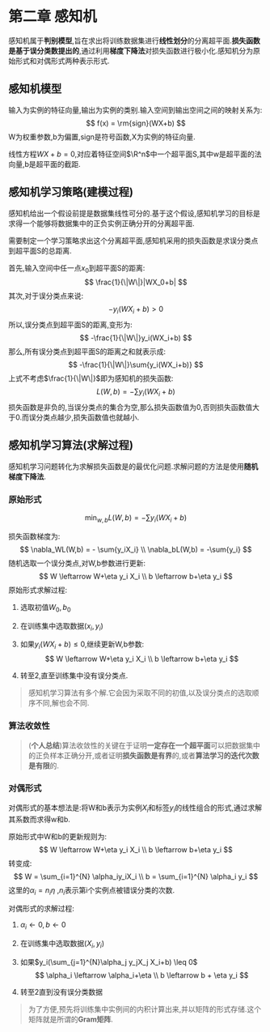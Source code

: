 # 第二章 感知机

感知机属于**判别模型**,旨在求出将训练数据集进行**线性划分**的分离超平面.**损失函数是基于误分类数提出的**,通过利用**梯度下降法**对损失函数进行极小化.感知机分为原始形式和对偶形式两种表示形式.

## 感知机模型

输入为实例的特征向量,输出为实例的类别.输入空间到输出空间之间的映射关系为:
$$
f(x) = \rm{sign}(WX+b)
$$
W为权重参数,b为偏置,sign是符号函数,X为实例的特征向量.

线性方程$WX+b=0$,对应着特征空间$\R^n$中一个超平面S,其中w是超平面的法向量,b是超平面的截距.

## 感知机学习策略(建模过程)

感知机给出一个假设前提是数据集线性可分的.基于这个假设,感知机学习的目标是求得一个能够将数据集中的正负实例正确分开的分离超平面.

需要制定一个学习策略求出这个分离超平面,感知机采用的损失函数是求误分类点到超平面S的总距离.

首先,输入空间中任一点$x_0$到超平面S的距离:
$$
\frac{1}{\|W\|}|WX_0+b|
$$
其次,对于误分类点来说:
$$
-y_i(WX_i+b)>0
$$
所以,误分类点到超平面S的距离,变形为:
$$
-\frac{1}{\|W\|}y_i(WX_i+b)
$$
那么,所有误分类点到超平面S的距离之和就表示成:
$$
-\frac{1}{\|W\|}\sum{y_i(WX_i+b)}
$$
上式不考虑$\frac{1}{\|W\|}$即为感知机的损失函数:
$$
L(W,b) = -\sum{y_i(WX_i+b)}
$$
损失函数是非负的,当误分类点的集合为空,那么损失函数值为0,否则损失函数值大于0.而误分类点越少,损失函数值也就越小.

## 感知机学习算法(求解过程)

感知机学习问题转化为求解损失函数是的最优化问题.求解问题的方法是使用**随机梯度下降法**.

### 原始形式

$$
\min_{w,b}L(W,b) = -\sum{y_i(WX_i+b)}
$$

损失函数梯度为:
$$
\nabla_WL(W,b) = - \sum{y_iX_i} \\
\nabla_bL(W,b) = -\sum{y_i}
$$
随机选取一个误分类点,对W,b参数进行更新:
$$
W \leftarrow W+\eta y_i X_i \\
b \leftarrow b+\eta y_i
$$
原始形式求解过程:

1. 选取初值$W_0,b_0$

2. 在训练集中选取数据($x_i,y_i$)

3. 如果$y_i(WX_i+b) \leq 0$,继续更新W,b参数:
   $$
   W \leftarrow W+\eta y_i X_i \\
   b \leftarrow b+\eta y_i
   $$

4. 转至2,直至训练集中没有误分类点.

> 感知机学习算法有多个解.它会因为采取不同的初值,以及误分类点的选取顺序不同,解也会不同.

### 算法收敛性

> (**个人总结**)算法收敛性的关键在于证明**一定存在一个超平面**可以把数据集中的正负样本正确分开,或者证明**损失函数是有界**的,或者**算法学习的迭代次数是有限**的.

### 对偶形式

对偶形式的基本想法是:将W和b表示为实例$X_i$和标签$y_i$的线性组合的形式,通过求解其系数而求得w和b.

原始形式中W和b的更新规则为:
$$
W \leftarrow W+\eta y_i X_i \\
b \leftarrow b+\eta y_i
$$
转变成:
$$
W = \sum_{i=1}^{N} \alpha_iy_iX_i \\
b = \sum_{i=1}^{N} \alpha_i y_i
$$
这里的$\alpha_i=n_i \eta$ ,$n_i$表示第i个实例点被错误分类的次数.

对偶形式的求解过程:

1. $\alpha_i \leftarrow 0,b \leftarrow 0$

2. 在训练集中选取数据$(X_i,y_i)$

3. 如果$y_i(\sum_{j=1}^{N}\alpha_j y_jX_j X_i+b) \leq 0$
   $$
   \alpha_i \leftarrow \alpha_i+\eta \\
   b \leftarrow b + \eta y_i
   $$

4. 转至2直到没有误分类数据

> 为了方便,预先将训练集中实例间的内积计算出来,并以矩阵的形式存储.这个矩阵就是所谓的**Gram矩阵**.

